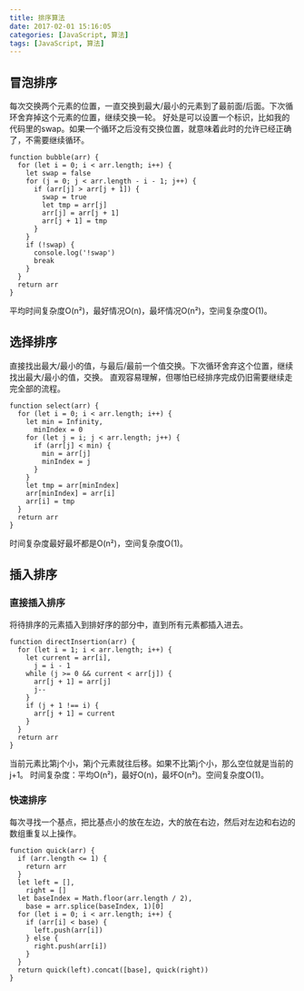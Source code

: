 ```yaml
---
title: 排序算法
date: 2017-02-01 15:16:05
categories: [JavaScript, 算法]
tags: [JavaScript, 算法]
---
```


## 冒泡排序

每次交换两个元素的位置，一直交换到最大/最小的元素到了最前面/后面。下次循环舍弃掉这个元素的位置，继续交换一轮。
好处是可以设置一个标识，比如我的代码里的swap。如果一个循环之后没有交换位置，就意味着此时的允许已经正确了，不需要继续循环。

```
function bubble(arr) {
  for (let i = 0; i < arr.length; i++) {
    let swap = false
    for (j = 0; j < arr.length - i - 1; j++) {
      if (arr[j] > arr[j + 1]) {
        swap = true
        let tmp = arr[j]
        arr[j] = arr[j + 1]
        arr[j + 1] = tmp
      }
    }
    if (!swap) {
      console.log('!swap')
      break
    }
  }
  return arr
}
```

平均时间复杂度O(n²)，最好情况O(n)，最坏情况O(n²)，空间复杂度O(1)。

<!-- more -->

## 选择排序

直接找出最大/最小的值，与最后/最前一个值交换。下次循环舍弃这个位置，继续找出最大/最小的值，交换。
直观容易理解，但哪怕已经排序完成仍旧需要继续走完全部的流程。
    
```
function select(arr) {
  for (let i = 0; i < arr.length; i++) {
    let min = Infinity,
      minIndex = 0
    for (let j = i; j < arr.length; j++) {
      if (arr[j] < min) {
        min = arr[j]
        minIndex = j
      }
    }
    let tmp = arr[minIndex]
    arr[minIndex] = arr[i]
    arr[i] = tmp
  }
  return arr
}
```

时间复杂度最好最坏都是O(n²)，空间复杂度O(1)。

## 插入排序

### 直接插入排序

将待排序的元素插入到排好序的部分中，直到所有元素都插入进去。

```    
function directInsertion(arr) {
  for (let i = 1; i < arr.length; i++) {
    let current = arr[i],
      j = i - 1
    while (j >= 0 && current < arr[j]) {
      arr[j + 1] = arr[j]
      j--
    }
    if (j + 1 !== i) {
      arr[j + 1] = current
    }
  }
  return arr
}
```  

当前元素比第j个小，第j个元素就往后移。如果不比第j个小，那么空位就是当前的j+1。
时间复杂度：平均O(n²)，最好O(n)，最坏O(n²)。空间复杂度O(1)。

### 快速排序

每次寻找一个基点，把比基点小的放在左边，大的放在右边，然后对左边和右边的数组重复以上操作。

```
function quick(arr) {
  if (arr.length <= 1) {
    return arr
  }
  let left = [],
    right = []
  let baseIndex = Math.floor(arr.length / 2),
    base = arr.splice(baseIndex, 1)[0]
  for (let i = 0; i < arr.length; i++) {
    if (arr[i] < base) {
      left.push(arr[i])
    } else {
      right.push(arr[i])
    }
  }
  return quick(left).concat([base], quick(right))
}
```
